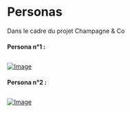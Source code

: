 # Personas
Dans le cadre du projet Champagne & Co

#### Persona n°1 : 

##

[![Image](https://i.goopics.net/46jxga.png)](https://goopics.net/i/46jxga)

#### Persona n°2 : 

##

[![Image](https://i.goopics.net/7927ln.png)](https://goopics.net/i/7927ln)
